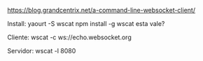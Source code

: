 https://blog.grandcentrix.net/a-command-line-websocket-client/

Install:
yaourt -S wscat
npm install -g wscat   esta vale?

Cliente:
wscat -c ws://echo.websocket.org

Servidor:
wscat -l 8080
